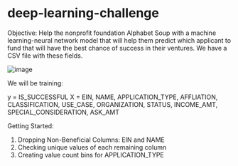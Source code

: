 # deep-learning-challenge

Objective: Help the nonprofit foundation Alphabet Soup with a machine learning-neural network model that will help them predict which applicant to fund that will have the best chance of success in their ventures. We have a CSV file with these fields. 

![image](https://github.com/humaalam11/deep-learning-challenge/assets/130116747/5ef303bf-a785-4aa9-843f-78bea4c3cbb0)

We will be training:

y = IS_SUCCESSFUL
X = EIN, NAME, APPLICATION_TYPE, AFFLIATION, CLASSIFICATION, USE_CASE,
    ORGANIZATION, STATUS, INCOME_AMT, SPECIAL_CONSIDERATION, ASK_AMT

Getting Started:

1) Dropping Non-Beneficial Columns: EIN and NAME
2) Checking unique values of each remaining column
3) Creating value count bins for APPLICATION_TYPE
